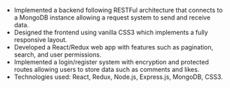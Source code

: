- Implemented a backend following RESTFul architecture that connects to a MongoDB
instance allowing a request system to send and receive data.
- Designed the frontend using vanilla CSS3 which implements a fully responsive layout.
- Developed a React/Redux web app with features such as pagination, search, and user
permissions.
- Implemented a login/register system with encryption and protected routes allowing
users to store data such as comments and likes.
- Technologies used: React, Redux, Node.js, Express.js, MongoDB, CSS3.
